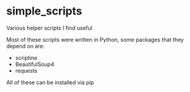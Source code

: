 simple_scripts
==============

Various helper scripts I find useful

Most of these scripts were written in Python, some packages that they depend on are:

- scriptine
- BeautifulSoup4
- requests

All of these can be installed via pip

